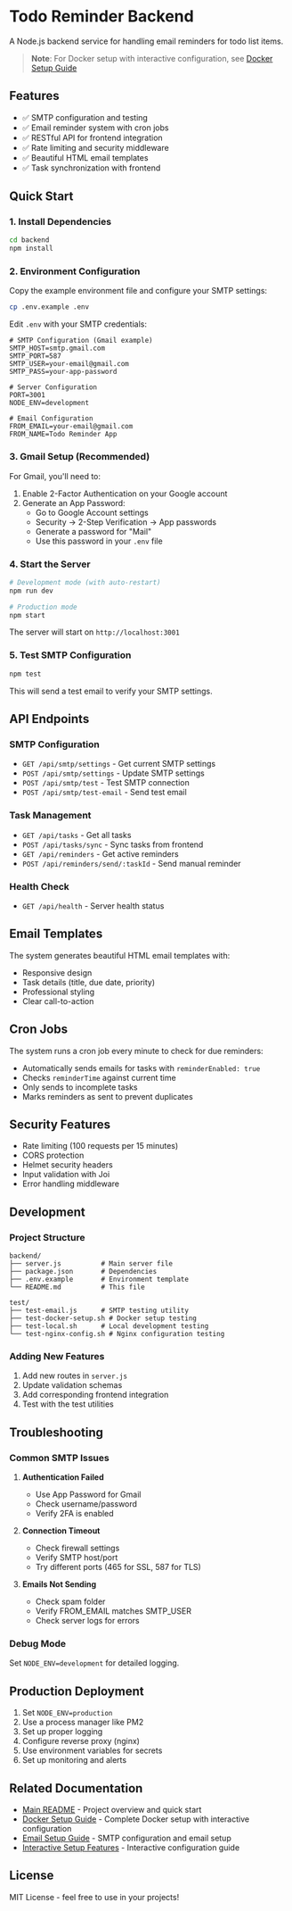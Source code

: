 # Todo Reminder Backend

A Node.js backend service for handling email reminders for todo list items.

> **Note**: For Docker setup with interactive configuration, see [Docker Setup Guide](./DOCKER_SETUP.md)

## Features

- ✅ SMTP configuration and testing
- ✅ Email reminder system with cron jobs
- ✅ RESTful API for frontend integration
- ✅ Rate limiting and security middleware
- ✅ Beautiful HTML email templates
- ✅ Task synchronization with frontend

## Quick Start

### 1. Install Dependencies

```bash
cd backend
npm install
```

### 2. Environment Configuration

Copy the example environment file and configure your SMTP settings:

```bash
cp .env.example .env
```

Edit `.env` with your SMTP credentials:

```env
# SMTP Configuration (Gmail example)
SMTP_HOST=smtp.gmail.com
SMTP_PORT=587
SMTP_USER=your-email@gmail.com
SMTP_PASS=your-app-password

# Server Configuration
PORT=3001
NODE_ENV=development

# Email Configuration
FROM_EMAIL=your-email@gmail.com
FROM_NAME=Todo Reminder App
```

### 3. Gmail Setup (Recommended)

For Gmail, you'll need to:

1. Enable 2-Factor Authentication on your Google account
2. Generate an App Password:
   - Go to Google Account settings
   - Security → 2-Step Verification → App passwords
   - Generate a password for "Mail"
   - Use this password in your `.env` file

### 4. Start the Server

```bash
# Development mode (with auto-restart)
npm run dev

# Production mode
npm start
```

The server will start on `http://localhost:3001`

### 5. Test SMTP Configuration

```bash
npm test
```

This will send a test email to verify your SMTP settings.

## API Endpoints

### SMTP Configuration

- `GET /api/smtp/settings` - Get current SMTP settings
- `POST /api/smtp/settings` - Update SMTP settings
- `POST /api/smtp/test` - Test SMTP connection
- `POST /api/smtp/test-email` - Send test email

### Task Management

- `GET /api/tasks` - Get all tasks
- `POST /api/tasks/sync` - Sync tasks from frontend
- `GET /api/reminders` - Get active reminders
- `POST /api/reminders/send/:taskId` - Send manual reminder

### Health Check

- `GET /api/health` - Server health status

## Email Templates

The system generates beautiful HTML email templates with:

- Responsive design
- Task details (title, due date, priority)
- Professional styling
- Clear call-to-action

## Cron Jobs

The system runs a cron job every minute to check for due reminders:

- Automatically sends emails for tasks with `reminderEnabled: true`
- Checks `reminderTime` against current time
- Only sends to incomplete tasks
- Marks reminders as sent to prevent duplicates

## Security Features

- Rate limiting (100 requests per 15 minutes)
- CORS protection
- Helmet security headers
- Input validation with Joi
- Error handling middleware

## Development

### Project Structure

```
backend/
├── server.js          # Main server file
├── package.json       # Dependencies
├── .env.example       # Environment template
└── README.md          # This file

test/
├── test-email.js      # SMTP testing utility
├── test-docker-setup.sh # Docker setup testing
├── test-local.sh      # Local development testing
└── test-nginx-config.sh # Nginx configuration testing
```

### Adding New Features

1. Add new routes in `server.js`
2. Update validation schemas
3. Add corresponding frontend integration
4. Test with the test utilities

## Troubleshooting

### Common SMTP Issues

1. **Authentication Failed**
   - Use App Password for Gmail
   - Check username/password
   - Verify 2FA is enabled

2. **Connection Timeout**
   - Check firewall settings
   - Verify SMTP host/port
   - Try different ports (465 for SSL, 587 for TLS)

3. **Emails Not Sending**
   - Check spam folder
   - Verify FROM_EMAIL matches SMTP_USER
   - Check server logs for errors

### Debug Mode

Set `NODE_ENV=development` for detailed logging.

## Production Deployment

1. Set `NODE_ENV=production`
2. Use a process manager like PM2
3. Set up proper logging
4. Configure reverse proxy (nginx)
5. Use environment variables for secrets
6. Set up monitoring and alerts

## Related Documentation

- [Main README](../README.md) - Project overview and quick start
- [Docker Setup Guide](./DOCKER_SETUP.md) - Complete Docker setup with interactive configuration
- [Email Setup Guide](./EMAIL_SETUP_GUIDE.md) - SMTP configuration and email setup
- [Interactive Setup Features](./INTERACTIVE_SETUP_FEATURES.md) - Interactive configuration guide

## License

MIT License - feel free to use in your projects!